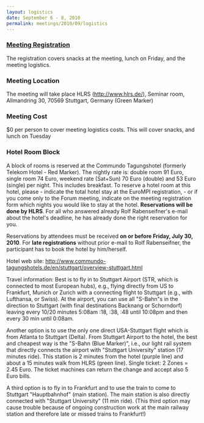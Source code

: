 ```yaml
---
layout: logistics
date: September 6 - 8, 2010
permalink: meetings/2010/09/logistics
---
```


### [Meeting Registration](https://www.ornl.gov/ccsd_registrations/nccs_mpi_forums/)

The registration covers snacks at the meeting, lunch on Friday, and the meeting logistics.

### Meeting Location

The meeting will take place HLRS (http://www.hlrs.de/), Seminar room, Allmandring 30, 70569 Stuttgart, Germany (Green Marker)

### Meeting Cost

$0 per person to cover meeting logistics
costs.  This will cover snacks, and lunch on Tuesday

### Hotel Room Block

A block of rooms is reserved at the Commundo Tagungshotel (formerly Telekom Hotel - Red Marker). The nightly rate is: double room 91 Euro, single room 74 Euro, weekend rate (Sat+Sun) 70 Euro (double) and 53 Euro (single) per night. This includes breakfast. To reserve a hotel room at this hotel, please - indicate the total hotel stay at the EuroMPI registration, - or if you come only to the Forum meeting, indicate on the meeting registration form which nights you would like to stay at the hotel. **Reservations will be done by HLRS**. For all who answered already Rolf Rabenseifner's e-mail about the hotel's deadline, he has already done the right reservation for you.

Reservations by attendees must be received **on or before Friday, July 30, 2010**. For **late registrations** without prior e-mail to Rolf Rabenseifner, the participant has to book the hotel by him/herself.

Hotel web site: http://www.commundo-tagungshotels.de/en/stuttgart/overview-stuttgart.html

Travel information: Best is to fly in to Stuttgart Airport (STR, which is connected to most European hubs), e.g., flying directly from US to Frankfurt, Munich or Zurich with a connecting flight to Stuttgart (e.g., with Lufthansa, or Swiss). At the airport, you can use all "S-Bahn"s in the direction to Stuttgart (with final destinations Backnang or Schorndorf) leaving every 10/20 minutes 5:08am :18, :38, :48 until 10:08pm and then every 30 min until 0:08am.

Another option is to use the only one direct USA-Stuttgart flight which is from Atlanta to Stuttgart (Delta). From Stuttgart Airport to the hotel, the best and cheapest way is the "S-Bahn (Blue Marker)", i.e., our light rail system that directly connects the airport with "Stuttgart University" station (17 minutes ride). This station is 2 minutes from the hotel (purple line) and about a 15 minutes walk from HLRS (green line). Single ticket: 2 Zones = 2.45 Euro. The ticket machines can return the change and accept also 5 Euro bills.

A third option is to fly in to Frankfurt and to use the train to come to Stuttgart "Hauptbahnhof" (main station). The main station is also directly connected with "Stuttgart University" (11 min ride). (This third option may cause trouble because of ongoing construction work at the main railway station and therefore late or missed trains to Frankfurt!)
